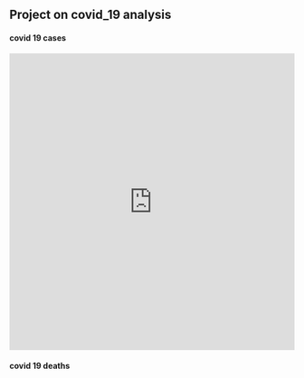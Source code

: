 ## Project on covid_19 analysis


#### covid 19 cases
<iframe id="igraph" scrolling="no" style="border:none;" seamless="seamless" src="https://plotly.com/~martloni/3.embed" height="525" width="100%"></iframe>

#### covid 19 deaths
